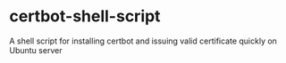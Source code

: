 # certbot-shell-script
A shell script for installing certbot and issuing valid certificate quickly on Ubuntu server
